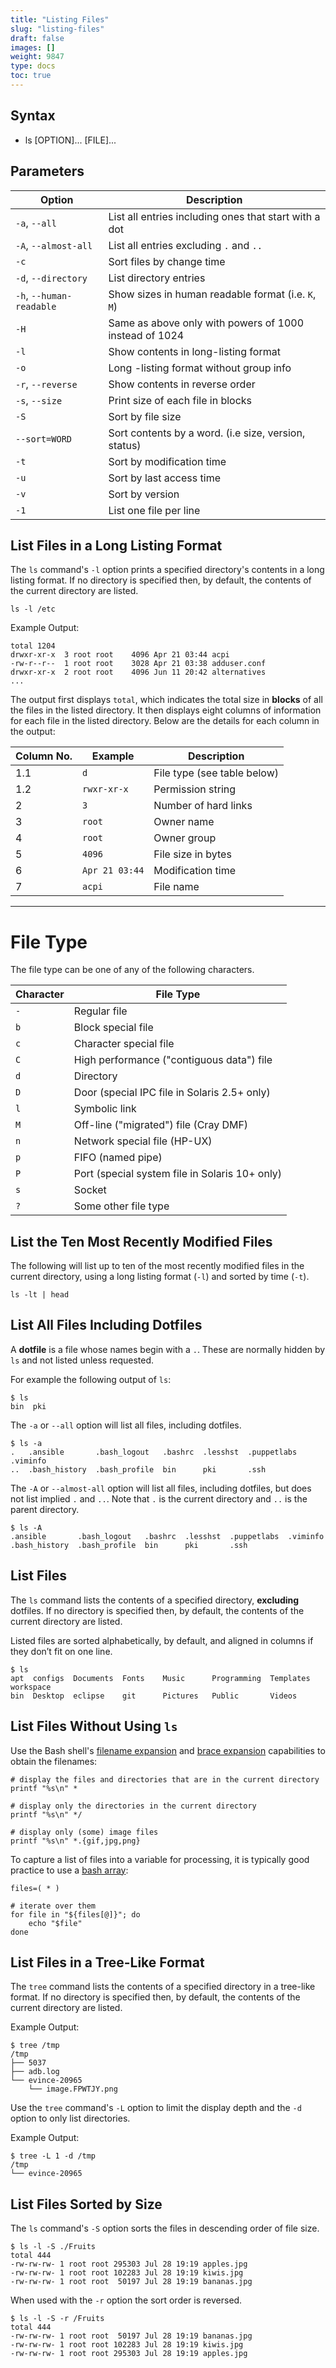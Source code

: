 ```yaml
---
title: "Listing Files"
slug: "listing-files"
draft: false
images: []
weight: 9847
type: docs
toc: true
---
```


## Syntax
 - ls [OPTION]... [FILE]...


## Parameters
| Option | Description |
| ------ | ------ |
| `-a`, `--all`   | List all entries including ones that start with a dot   |
| `-A`, `--almost-all`   | List all entries excluding `.` and `..`   |
| `-c`   | Sort files by change time   |
| `-d`, `--directory`   | List directory entries  |
| `-h`, `--human-readable`   | Show sizes in human readable format (i.e. `K`, `M`) |
| `-H`    | Same as above only with powers of 1000 instead of 1024  | 
| `-l`   | Show contents in long-listing format  |
| `-o`   | Long -listing format without group info |
| `-r`, `--reverse`   | Show contents in reverse order  |
| `-s`, `--size`   | Print size of each file in blocks  |
| `-S`   | Sort by file size  |
| `--sort=WORD`   | Sort contents by a word. (i.e size, version, status)  |
| `-t`   | Sort by modification time  |
| `-u`   | Sort by last access time  |
| `-v`   | Sort by version  |
| `-1`   | List one file per line  |

## List Files in a Long Listing Format
The `ls` command's `-l` option prints a specified directory's contents in a long listing format. If no directory is specified then, by default, the contents of the current directory are listed.

    ls -l /etc

Example Output:

    total 1204
    drwxr-xr-x  3 root root    4096 Apr 21 03:44 acpi
    -rw-r--r--  1 root root    3028 Apr 21 03:38 adduser.conf
    drwxr-xr-x  2 root root    4096 Jun 11 20:42 alternatives
    ...

The output first displays `total`, which indicates the total size in **blocks** of all the files in the listed directory. It then displays eight columns of information for each file in the listed directory. Below are the details for each column in the output:

| Column No. | Example    | Description
| ------     | ------     | -----------
| 1.1        | `d`          |File type (see table below)
| 1.2        |`rwxr-xr-x`   |Permission string
| 2          |`3`           |Number of hard links
| 3          |`root`        |Owner name
| 4          |`root`        |Owner group
| 5          |`4096`        |File size in bytes
| 6          |`Apr 21 03:44`|Modification time
| 7          |`acpi`        |File name

---
# File Type

The file type can be one of any of the following characters.

|Character|File Type 
|---------|---------
|`-`|Regular file
|`b`|Block special file
|`c`|Character special file
|`C`|High performance ("contiguous data") file
|`d`|Directory
|`D`|Door (special IPC file in Solaris 2.5+ only)
|`l`|Symbolic link
|`M`|Off-line ("migrated") file (Cray DMF)
|`n`|Network special file (HP-UX)
|`p`|FIFO (named pipe)
|`P`|Port (special system file in Solaris 10+ only)
|`s`|Socket
|`?`|Some other file type



## List the Ten Most Recently Modified Files
The following will list up to ten of the most recently modified files in the current directory, using a long listing format (`-l`) and sorted by time (`-t`).

    ls -lt | head



## List All Files Including Dotfiles
A **dotfile** is a file whose names begin with a `.`. These are normally hidden by `ls` and not listed unless requested. 

For example the following output of `ls`:

    $ ls
    bin  pki


The `-a` or `--all` option will list all files, including dotfiles.

    $ ls -a
    .   .ansible       .bash_logout   .bashrc  .lesshst  .puppetlabs  .viminfo
    ..  .bash_history  .bash_profile  bin      pki       .ssh
  
The `-A` or `--almost-all` option will list all files, including dotfiles, but does not list implied `.` and `..`. Note that `.` is the current directory and `..` is the parent directory.
    
    $ ls -A 
    .ansible       .bash_logout   .bashrc  .lesshst  .puppetlabs  .viminfo
    .bash_history  .bash_profile  bin      pki       .ssh


## List Files
The `ls` command lists the contents of a specified directory, **excluding** dotfiles. If no directory is specified then, by default, the contents of the current directory are listed.

Listed files are sorted alphabetically, by default, and aligned in columns if they don’t fit on one line.

<!-- language: none -->

    $ ls
    apt  configs  Documents  Fonts    Music      Programming  Templates  workspace
    bin  Desktop  eclipse    git      Pictures   Public       Videos

## List Files Without Using `ls`
Use the Bash shell's [filename expansion](https://www.gnu.org/software/bash/manual/bashref.html#Filename-Expansion) and [brace expansion](https://www.gnu.org/software/bash/manual/bashref.html#Brace-Expansion) capabilities to obtain the filenames:

    # display the files and directories that are in the current directory
    printf "%s\n" *
    
    # display only the directories in the current directory
    printf "%s\n" */
    
    # display only (some) image files
    printf "%s\n" *.{gif,jpg,png}

To capture a list of files into a variable for processing, it is typically good practice to use a [bash array](https://www.gnu.org/software/bash/manual/bashref.html#Arrays):

    files=( * )
    
    # iterate over them
    for file in "${files[@]}"; do
        echo "$file"
    done



## List Files in a Tree-Like Format
The `tree` command lists the contents of a specified directory in a tree-like format. If no directory is specified then, by default, the contents of the current directory are listed.

Example Output:

    $ tree /tmp
    /tmp
    ├── 5037
    ├── adb.log
    └── evince-20965
        └── image.FPWTJY.png

Use the `tree` command's `-L` option to limit the display depth and the `-d` option to only list directories.

Example Output:

    $ tree -L 1 -d /tmp
    /tmp
    └── evince-20965




## List Files Sorted by Size
The `ls` command's `-S` option sorts the files in descending order of file size.

    $ ls -l -S ./Fruits
    total 444
    -rw-rw-rw- 1 root root 295303 Jul 28 19:19 apples.jpg
    -rw-rw-rw- 1 root root 102283 Jul 28 19:19 kiwis.jpg
    -rw-rw-rw- 1 root root  50197 Jul 28 19:19 bananas.jpg

When used with the `-r` option the sort order is reversed.

    $ ls -l -S -r /Fruits
    total 444
    -rw-rw-rw- 1 root root  50197 Jul 28 19:19 bananas.jpg
    -rw-rw-rw- 1 root root 102283 Jul 28 19:19 kiwis.jpg
    -rw-rw-rw- 1 root root 295303 Jul 28 19:19 apples.jpg

